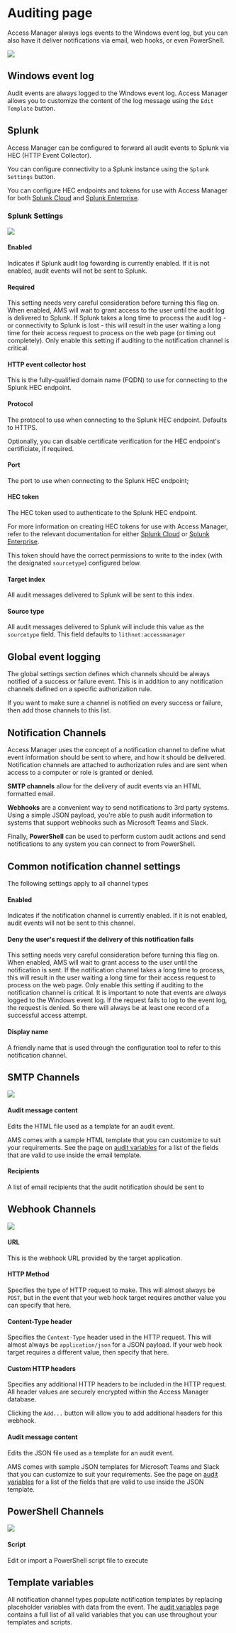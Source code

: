 # Auditing page

Access Manager always logs events to the Windows event log, but you can also have it deliver notifications via email, web hooks, or even PowerShell.

![](../../images/ui-page-auditing.png)

## Windows event log

Audit events are always logged to the Windows event log. Access Manager allows you to customize the content of the log message using the `Edit Template` button.

## Splunk

Access Manager can be configured to forward all audit events to Splunk via HEC (HTTP Event Collector).

You can configure connectivity to a Splunk instance using the `Splunk Settings` button.

You can configure HEC endpoints and tokens for use with Access Manager for both [Splunk Cloud](https://docs.splunk.com/Documentation/SplunkCloud/latest/Data/UsetheHTTPEventCollector#Configure_HTTP_Event_Collector_on_Splunk_Cloud_Platform) and [Splunk Enterprise](https://docs.splunk.com/Documentation/SplunkCloud/latest/Data/UsetheHTTPEventCollector#Configure_HTTP_Event_Collector_on_Splunk_Enterprise).


### Splunk Settings

![](../../images/ui-page-auditing-splunk.png)

#### Enabled

Indicates if Splunk audit log fowarding is currently enabled. If it is not enabled, audit events will not be sent to Splunk.

#### Required

This setting needs very careful consideration before turning this flag on. When enabled, AMS will wait to grant access to the user until the audit log is delivered to Splunk. If Splunk takes a long time to process the audit log - or connectivity to Splunk is lost - this will result in the user waiting a long time for their access request to process on the web page (or timing out completely). Only enable this setting if auditing to the notification channel is critical.

#### HTTP event collector host

This is the fully-qualified domain name (FQDN) to use for connecting to the Splunk HEC endpoint.

#### Protocol

The protocol to use when connecting to the Splunk HEC endpoint. Defaults to HTTPS.

Optionally, you can disable certificate verification for the HEC endpoint's certificiate, if required.

#### Port

The port to use when connecting to the Splunk HEC endpoint; 

#### HEC token

The HEC token used to authenticate to the Splunk HEC endpoint.

For more information on creating HEC tokens for use with Access Manager, refer to the relevant documentation for either [Splunk Cloud](https://docs.splunk.com/Documentation/SplunkCloud/latest/Data/UsetheHTTPEventCollector#Configure_HTTP_Event_Collector_on_Splunk_Cloud_Platform) or [Splunk Enterprise](https://docs.splunk.com/Documentation/SplunkCloud/latest/Data/UsetheHTTPEventCollector#Configure_HTTP_Event_Collector_on_Splunk_Enterprise).

This token should have the correct permissions to write to the index (with the designated `sourcetype`) configured below.

#### Target index

All audit messages delivered to Splunk will be sent to this index.

#### Source type

All audit messages delivered to Splunk will include this value as the `sourcetype` field. This field defaults to `lithnet:accessmanager`

## Global event logging

The global settings section defines which channels should be always notified of a success or failure event. This is in addition to any notification channels defined on a specific authorization rule.

If you want to make sure a channel is notified on every success or failure, then add those channels to this list.

## Notification Channels

Access Manager uses the concept of a notification channel to define what event information should be sent to where, and how it should be delivered. Notification channels are attached to authorization rules and are sent when access to a computer or role is granted or denied.

**SMTP channels** allow for the delivery of audit events via an HTML formatted email.

**Webhooks** are a convenient way to send notifications to 3rd party systems. Using a simple JSON payload, you're able to push audit information to systems that support webhooks such as Microsoft Teams and Slack.

Finally, **PowerShell** can be used to perform custom audit actions and send notifications to any system you can connect to from PowerShell.

## Common notification channel settings

The following settings apply to all channel types

#### Enabled

Indicates if the notification channel is currently enabled. If it is not enabled, audit events will not be sent to this channel.

#### Deny the user's request if the delivery of this notification fails

This setting needs very careful consideration before turning this flag on. When enabled, AMS will wait to grant access to the user until the notification is sent. If the notification channel takes a long time to process, this will result in the user waiting a long time for their access request to process on the web page. Only enable this setting if auditing to the notification channel is critical. It is important to note that events are _always_ logged to the Windows event log. If the request fails to log to the event log, the request is denied. So there will always be at least one record of a successful access attempt.

#### Display name

A friendly name that is used through the configuration tool to refer to this notification channel.

## SMTP Channels

![](../../images/ui-page-auditing-smtp-edit-channel.png)

#### Audit message content

Edits the HTML file used as a template for an audit event.

AMS comes with a sample HTML template that you can customize to suit your requirements. See the page on [audit variables](../advanced-help-topics/audit-variables.md) for a list of the fields that are valid to use inside the email template.

#### Recipients

A list of email recipients that the audit notification should be sent to

## Webhook Channels

![](../../images/ui-page-auditing-webhook-edit-channel.png)

#### URL

This is the webhook URL provided by the target application.

#### HTTP Method

Specifies the type of HTTP request to make. This will almost always be `POST`, but in the event that your web hook target requires another value you can specify that here.

#### Content-Type header

Specifies the `Content-Type` header used in the HTTP request. This will almost always be `application/json` for a JSON payload. If your web hook target requires a different value, then specify that here.

#### Custom HTTP headers

Specifies any additional HTTP headers to be included in the HTTP request. All header values are securely encrypted within the Access Manager database.

Clicking the `Add...` button will allow you to add additional headers for this webhook.

#### Audit message content

Edits the JSON file used as a template for an audit event.

AMS comes with sample JSON templates for Microsoft Teams and Slack that you can customize to suit your requirements. See the page on [audit variables](../advanced-help-topics/audit-variables.md) for a list of the fields that are valid to use inside the JSON template.

## PowerShell Channels

![](../../images/ui-page-auditing-powershell-edit-channel.png)

#### Script

Edit or import a PowerShell script file to execute

## Template variables

All notification channel types populate notification templates by replacing placeholder variables with data from the event. The [audit variables](../advanced-help-topics/audit-variables.md) page contains a full list of all valid variables that you can use throughout your templates and scripts.
